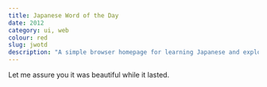 ```yaml
---
title: Japanese Word of the Day
date: 2012
category: ui, web
colour: red
slug: jwotd
description: "A simple browser homepage for learning Japanese and exploring CSS3's capabilities, one property at a time."
---
```


Let me assure you it was beautiful while it lasted.